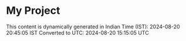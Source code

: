 # My Project

This content is dynamically generated in Indian Time (IST): 2024-08-20 20:45:05 IST
Converted to UTC: 2024-08-20 15:15:05 UTC
